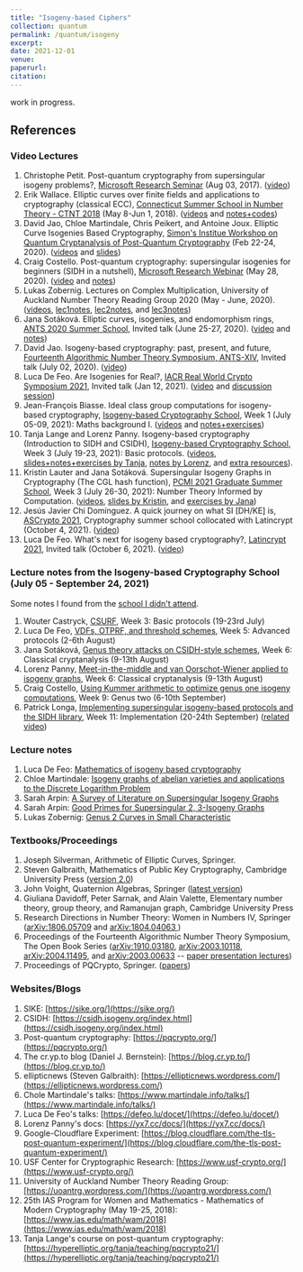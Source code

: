 ```yaml
---
title: "Isogeny-based Ciphers"
collection: quantum
permalink: /quantum/isogeny
excerpt:
date: 2021-12-01
venue: 
paperurl: 
citation: 
---
```

 
work in progress.

## References

### Video Lectures
1. Christophe Petit. Post-quantum cryptography from supersingular isogeny problems?, [Microsoft Research Seminar](https://www.microsoft.com/en-us/research/video/post-quantum-cryptography-supersingular-isogeny-problems/) (Aug 03, 2017). ([video](https://www.youtube.com/watch?v=eHkmO7bFaSc))
2. Erik Wallace. Elliptic curves over finite fields and applications to cryptography (classical ECC), [Connecticut Summer School in Number Theory - CTNT 2018](https://ctnt-summer.math.uconn.edu/about-ctnt2018/#) (May 8-Jun 1, 2018). ([videos](https://www.youtube.com/playlist?list=PLJUSzeW191QylsLXla4uaR9KOcNlcJIes) and [notes+codes](https://ctnt-summer.math.uconn.edu/schedules-and-abstracts-2018/))
3. David Jao, Chloe Martindale, Chris Peikert, and Antoine Joux. Elliptic Curve Isogenies Based Cryptography, [Simon's Institue Workshop on Quantum Cryptanalysis of Post-Quantum Cryptography](https://simons.berkeley.edu/workshops/lattices2020-quantum2020-joint) (Feb 22-24, 2020). ([videos](https://www.youtube.com/playlist?list=PLgKuh-lKre101qeibKuHS1chgHzIahf7m) and [slides](https://simons.berkeley.edu/workshops/schedule/14097))
4. Craig Costello. Post-quantum cryptography: supersingular isogenies for beginners (SIDH in a nutshell), [Microsoft Research Webinar](https://www.microsoft.com/en-us/research/webinar/) (May 28, 2020). ([video](https://www.microsoft.com/en-us/research/video/post-quantum-cryptography-supersingular-isogenies-for-beginners/) and [notes](https://eprint.iacr.org/2019/1321.pdf))
5. Lukas Zobernig. Lectures on Complex Multiplication, University of Auckland Number Theory Reading Group 2020 (May - June, 2020). ([videos](https://youtube.com/playlist?list=PLDSicQbDroeqlQ8cce4JtExbL4aZ67bgk), [lec1notes](https://uoantrg.files.wordpress.com/2020/05/ell_over_c_1.pdf), [lec2notes](https://uoantrg.files.wordpress.com/2020/05/ell_over_c_2.pdf), and [lec3notes](https://uoantrg.files.wordpress.com/2020/07/ell_cm_1-1.pdf))
6. Jana Sotáková. Elliptic curves, isogenies, and endomorphism rings, [ANTS 2020 Summer School](https://www.math.auckland.ac.nz/~sgal018/ANTS/schedule.html), Invited talk (June 25-27, 2020). ([video](https://www.youtube.com/watch?v=hHD1tqFqjEQ) and [notes](https://jana-sotakova.github.io/writings/ANTS_school_exposition.pdf))
7. David Jao. Isogeny-based cryptography: past, present, and future, [Fourteenth Algorithmic Number Theory Symposium, ANTS-XIV](https://www.math.auckland.ac.nz/~sgal018/ANTS/schedule.html), Invited talk (July 02, 2020). ([video](https://www.youtube.com/watch?v=AoE-uQinzqU))
8. Luca De Feo.  Are Isogenies for Real?, [IACR Real World Crypto Symposium 2021](https://rwc.iacr.org/2021/), Invited talk (Jan 12, 2021). ([video](https://www.youtube.com/watch?v=EAe5dqWcxh4) and [discussion session](https://defeo.lu/docet/youtube/2021/01/12/rwc/))
9. Jean-François Biasse. Ideal class group computations for isogeny-based cryptography, [Isogeny-based Cryptography School](https://isogenyschool2020.co.uk/), Week 1 (July 05-09, 2021): Maths background I. ([videos](https://www.youtube.com/playlist?list=PLasTV9KvJPBusFVpkCVh-W4dYyB9aNkay) and [notes+exercises](http://www.usf-crypto.org/class-groups/))
10. Tanja Lange and Lorenz Panny. Isogeny-based cryptography (Introduction to SIDH and CSIDH), [Isogeny-based Cryptography School](https://isogenyschool2020.co.uk/), Week 3 (July 19-23, 2021): Basic protocols. ([videos](https://www.youtube.com/playlist?list=PL6hzlGxGIS1Cnx3XS7ZD4wjcTmHqOEpTS), [slides+notes+exercises by Tanja](https://www.hyperelliptic.org/tanja/teaching/isogeny-school21/), [notes by Lorenz](https://yx7.cc/docs/misc/isog_bristol_notes.pdf), and [extra resources](https://hyperelliptic.org/tanja/teaching/pqcrypto21/)).
11. Kristin Lauter and Jana Sotáková. Supersingular Isogeny Graphs in Cryptography (The CGL hash function), [PCMI 2021 Graduate Summer School](https://www.ias.edu/pcmi/2021-graduate-summer-school-course-descriptions), Week 3 (July 26-30, 2021): Number Theory Informed by Computation. ([videos](https://www.youtube.com/playlist?list=PLldN_DpkXL3YpsmlyeN7Xop_TlNkMAsj9), [slides by Kristin](https://www.ias.edu/pcmi/pcmi-2021-gss-lecture-notes-and-problem-sets), and [exercises by Jana](https://jana-sotakova.github.io/PCMI.html))
12. Jesús Javier Chi Domínguez. A quick journey on what SI [DH/KE] is, [ASCrypto 2021](https://www.urosario.edu.co/ascrypto/home/), Cryptography summer school collocated with Latincrypt (October 4, 2021). ([video](https://www.youtube.com/watch?v=B_0osKMNN5k))
13. Luca De Feo. What's next for isogeny based cryptography?, [Latincrypt 2021](https://www.urosario.edu.co/Latin-Crypt/inicio/), Invited talk (October 6, 2021). ([video](https://www.youtube.com/watch?v=IF7uRqViHPs))

<!----- 
2. Joost Renes, Improved Classical Cryptanalysis of SIKE in Practice, [IACR Practice and Theory of Public-Key Cryptography 2020](https://pkc.iacr.org/2020/), paper presentation (Jun 04, 2020). ([video](https://www.youtube.com/watch?v=QGIEbIzt6gk) and [paper](https://pkc.iacr.org/2020/program.php))
4. Antonin Leroux, Faster Computation of isogenies of large prime degree, [Fourteenth Algorithmic Number Theory Symposium, ANTS-XIV](https://www.math.auckland.ac.nz/~sgal018/ANTS/schedule.html), Paper presentation (July 02, 2020). ([video](https://www.youtube.com/watch?v=BA-mknsDMaY) and [paper](https://velusqrt.isogeny.org/))
5. Thomas Decru + Daniele Cozzo + Craig Costello, CSIDH on the surface + Sashimi + supersingular isogeny problem, [PQCrypto 2020](https://pqcrypto2020.inria.fr/program/), Isogeny-based and Number Theoretic-based Cryptography. ([videos](https://www.youtube.com/playlist?list=PLv9DOvVF-X96M-O2obeLYzhZ0Qj15p_wb) and [papers](https://pqcrypto2020.inria.fr/program/))
7. Chloe Martindale, Bruhat-Tits trees as a tool for isogeny-based cryptography, [Front Range Number Theory Day](https://sites.google.com/colorado.edu/front-range-number-theory-day/spring-2021) (April 24, 2021). ([video](https://www.youtube.com/watch?v=5f3SGbrQlkk) 360p)
----->

### Lecture notes from the Isogeny-based Cryptography School (July 05 - September 24, 2021)
Some notes I found from the [school I didn't attend](https://isogenyschool2020.co.uk/schedule/).
1. Wouter Castryck, [CSURF](https://homes.esat.kuleuven.be/~wcastryc/summer_school_csurf.pdf), Week 3: Basic protocols (19-23rd July)
2. Luca De Feo, [VDFs, OTPRF, and threshold schemes](https://defeo.lu/docet/assets/misc/2021-08-02-isogeny-school.pdf), Week 5: Advanced protocols (2-6th August)
3. Jana Sotáková, [Genus theory attacks on CSIDH-style schemes](https://jana-sotakova.github.io/DDH/DDH.pdf), Week 6: Classical cryptanalysis (9-13th August)
4. Lorenz Panny, [Meet-in-the-middle and van Oorschot-Wiener applied to isogeny graphs](https://yx7.cc/docs/misc/isogprob_bristol_notes.pdf), Week 6: Classical cryptanalysis (9-13th August)
5. Craig Costello, [Using Kummer arithmetic to optimize genus one isogeny computations](https://www.craigcostello.com.au/s/why-hyperelliptic.pdf), Week 9: Genus two (6-10th September) 
6. Patrick Longa, [Implementing supersingular isogeny-based protocols and the SIDH library](https://www.patricklonga.com/talks),  Week 11: Implementation (20-24th September) ([related video](https://www.youtube.com/watch?v=31NyfrHSAco))

### Lecture notes
1. Luca De Feo: [Mathematics of isogeny based cryptography](https://defeo.lu/docet/talk/2019/03/18/mathsofpkc/)
2. Chloe Martindale: [Isogeny graphs of abelian varieties and applications to the Discrete Logarithm Problem](https://www.martindale.info/Rennes.pdf)
3. Sarah Arpin: [A Survey of Literature on Supersingular Isogeny Graphs](http://math.colorado.edu/~saar7867/SupersingularIsogenyLiterature.pdf)
4. Sarah Arpin: [Good Primes for Supersingular 2, 3-Isogeny Graphs](http://math.colorado.edu/~saar7867/GoodPrimes.pdf)
5. Lukas Zobernig: [Genus 2 Curves in Small Characteristic](https://www.math.auckland.ac.nz/~lzob857/papers/g2curves.pdf)


### Textbooks/Proceedings
1. Joseph Silverman, Arithmetic of Elliptic Curves, Springer.
2. Steven Galbraith, Mathematics of Public Key Cryptography, Cambridge University Press ([version 2.0](https://www.math.auckland.ac.nz/~sgal018/crypto-book/crypto-book.html))
3. John Voight, Quaternion Algebras, Springer ([latest version](https://math.dartmouth.edu/~jvoight/quat.html))
4. Giuliana Davidoff, Peter Sarnak, and Alain Valette, Elementary number theory, group theory, and Ramanujan graph, Cambridge University Press
5. Research Directions in Number Theory: Women in Numbers IV, Springer ([arXiv:1806.05709](https://arxiv.org/abs/1806.05709) and [arXiv:1804.04063
](https://arxiv.org/abs/1804.04063))
6. Proceedings of the Fourteenth Algorithmic Number Theory Symposium, The Open Book Series ([arXiv:1910.03180](https://arxiv.org/abs/1910.03180), [arXiv:2003.10118](https://arxiv.org/abs/2003.10118), [arXiv:2004.11495](https://arxiv.org/abs/2004.11495), and [arXiv:2003.00633](https://arxiv.org/abs/2003.00633) -- [paper presentation lectures](https://www.youtube.com/channel/UCdSSlKPQ57S8AlHaiclp26Q/videos))
7. Proceedings of PQCrypto, Springer. ([papers](https://pqcrypto.org/conferences.html))

### Websites/Blogs
1. SIKE: [https://sike.org/](https://sike.org/)
2. CSIDH: [https://csidh.isogeny.org/index.html](https://csidh.isogeny.org/index.html)
3. Post-quantum cryptography: [https://pqcrypto.org/](https://pqcrypto.org/)
4. The cr.yp.to blog (Daniel J. Bernstein): [https://blog.cr.yp.to/](https://blog.cr.yp.to/)
5. ellipticnews (Steven Galbraith): [https://ellipticnews.wordpress.com/](https://ellipticnews.wordpress.com/)
6. Chole Martindale's talks: [https://www.martindale.info/talks/](https://www.martindale.info/talks/)
7. Luca De Feo's talks: [https://defeo.lu/docet/](https://defeo.lu/docet/)
8. Lorenz Panny's docs: [https://yx7.cc/docs/](https://yx7.cc/docs/)
9. Google-Cloudflare Experiment: [https://blog.cloudflare.com/the-tls-post-quantum-experiment/](https://blog.cloudflare.com/the-tls-post-quantum-experiment/)
10. USF Center for Cryptographic Research: [https://www.usf-crypto.org/](https://www.usf-crypto.org/)
11. University of Auckland Number Theory Reading Group: [https://uoantrg.wordpress.com/](https://uoantrg.wordpress.com/)
12. 25th IAS Program for Women and Mathematics - Mathematics of Modern Cryptography (May 19-25, 2018): [https://www.ias.edu/math/wam/2018](https://www.ias.edu/math/wam/2018)
13. Tanja Lange's course on post-quantum cryptography: [https://hyperelliptic.org/tanja/teaching/pqcrypto21/](https://hyperelliptic.org/tanja/teaching/pqcrypto21/)
